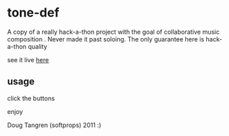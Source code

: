 # tone-def

A copy of a really hack-a-thon project with the goal of collaborative music composition
. Never made it past soloing. The only guarantee here is hack-a-thon quality

see it live [here](https://softprops.github.io/tone-def/)

## usage

click the buttons

enjoy

Doug Tangren (softprops) 2011 :)